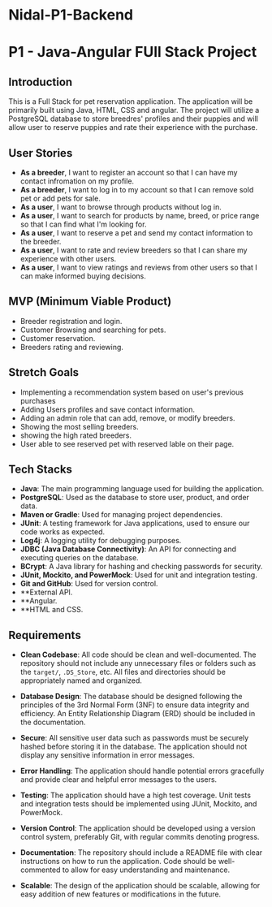 # Nidal-P1-Backend

# P1 - Java-Angular FUll Stack Project

## Introduction

This is a Full Stack for pet reservation application. The application will be primarily built using Java, HTML, CSS and angular. The project will utilize a PostgreSQL database to store breedres' profiles and their puppies and will allow user to reserve puppies and rate their experience with the purchase.

## User Stories

- **As a breeder**, I want to register an account so that I can have my contact infromation on my profile.
- **As a breeder**, I want to log in to my account so that I can remove sold pet or add pets for sale.
- **As a user**, I want to browse through products without log in.
- **As a user**, I want to search for products by name, breed, or price range so that I can find what I'm looking for.
- **As a user**, I want to reserve a pet and send my contact information to the breeder.
- **As a user**, I want to rate and review breeders so that I can share my experience with other users.
- **As a user**, I want to view ratings and reviews from other users so that I can make informed buying decisions.


## MVP (Minimum Viable Product)

- Breeder registration and login.
- Customer Browsing and searching for pets.
- Customer reservation.
- Breeders rating and reviewing.

## Stretch Goals

- Implementing a recommendation system based on user's previous purchases
- Adding Users profiles and save contact information.
- Adding an admin role that can add, remove, or modify breeders.
- Showing the most selling breeders.
- showing the high rated breeders.
- User able to see reserved pet with reserved lable on their page.

## Tech Stacks

- **Java**: The main programming language used for building the application.
- **PostgreSQL**: Used as the database to store user, product, and order data.
- **Maven or Gradle**: Used for managing project dependencies.
- **JUnit**: A testing framework for Java applications, used to ensure our code works as expected.
- **Log4j**: A logging utility for debugging purposes.
- **JDBC (Java Database Connectivity)**: An API for connecting and executing queries on the database.
- **BCrypt**: A Java library for hashing and checking passwords for security.
- **JUnit, Mockito, and PowerMock**: Used for unit and integration testing.
- **Git and GitHub**: Used for version control.
- **External API.
- **Angular.
- **HTML and CSS.

## Requirements

- **Clean Codebase**: All code should be clean and well-documented. The repository should not include any unnecessary files or folders such as the `target/`, `.DS_Store`, etc. All files and directories should be appropriately named and organized.

- **Database Design**: The database should be designed following the principles of the 3rd Normal Form (3NF) to ensure data integrity and efficiency. An Entity Relationship Diagram (ERD) should be included in the documentation.

- **Secure**: All sensitive user data such as passwords must be securely hashed before storing it in the database. The application should not display any sensitive information in error messages.

- **Error Handling**: The application should handle potential errors gracefully and provide clear and helpful error messages to the users.

- **Testing**: The application should have a high test coverage. Unit tests and integration tests should be implemented using JUnit, Mockito, and PowerMock.

- **Version Control**: The application should be developed using a version control system, preferably Git, with regular commits denoting progress.

- **Documentation**: The repository should include a README file with clear instructions on how to run the application. Code should be well-commented to allow for easy understanding and maintenance.

- **Scalable**: The design of the application should be scalable, allowing for easy addition of new features or modifications in the future.
